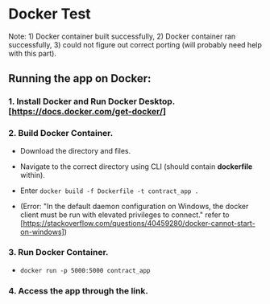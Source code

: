 # Docker Test

Note: 1) Docker container built successfully, 2) Docker container ran successfully, 3) could not figure out correct porting (will probably need help with this part). 



## Running the app on Docker:


### 1. Install Docker and Run Docker Desktop. [https://docs.docker.com/get-docker/] 


### 2. Build Docker Container. 

   * Download the directory and files.
   * Navigate to the correct directory using CLI (should contain **dockerfile** within).
   * Enter `docker build -f Dockerfile -t contract_app .`

   * (Error: "In the default daemon configuration on Windows, the docker client must be run with elevated privileges to connect." refer to [https://stackoverflow.com/questions/40459280/docker-cannot-start-on-windows])
   
   
### 3. Run Docker Container.

   * `docker run -p 5000:5000 contract_app`
   
   
### 4. Access the app through the link.
